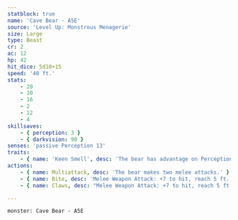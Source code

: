 ```yaml
---
statblock: true
name: 'Cave Bear - A5E'
source: 'Level Up: Monstrous Menagerie'
size: Large
type: Beast
cr: 2
ac: 12
hp: 42
hit_dice: 5d10+15
speed: '40 ft.'
stats:
    - 20
    - 10
    - 16
    - 2
    - 12
    - 4
skillsaves:
    - { perception: 3 }
    - { darkvision: 90 }
senses: 'passive Perception 13'
traits:
    - { name: 'Keen Smell', desc: 'The bear has advantage on Perception checks that rely on smell.' }
actions:
    - { name: Multiattack, desc: 'The bear makes two melee attacks.' }
    - { name: Bite, desc: 'Melee Weapon Attack: +7 to hit, reach 5 ft., one target. Hit: 9 (1d8+5) piercing damage.' }
    - { name: Claws, desc: "Melee Weapon Attack: +7 to hit, reach 5 ft., one target. Hit: 7 (1d4+5) slashing damage. If the target is a Medium or smaller creature, it is grappled (escape DC 15). Until this grapple ends, the bear can't attack a different target with its claws." }

---
```

```statblock
monster: Cave Bear - A5E
```
